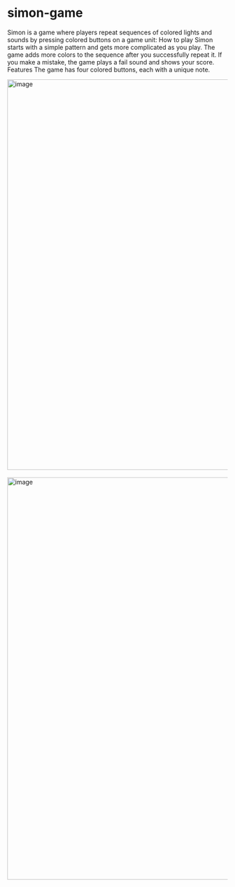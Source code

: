 # simon-game

Simon is a game where players repeat sequences of colored lights and sounds by pressing colored buttons on a game unit: 
How to play
Simon starts with a simple pattern and gets more complicated as you play. The game adds more colors to the sequence after you successfully repeat it. If you make a mistake, the game plays a fail sound and shows your score. 
Features
The game has four colored buttons, each with a unique note.

<img width="891" alt="image" src="https://github.com/user-attachments/assets/99ca5dcf-7f22-46f5-b095-c39cd0f6dbae">
<br> <br>

<img width="918" alt="image" src="https://github.com/user-attachments/assets/a38258af-1a1a-4c1c-b8bb-8cc179483bf9">


